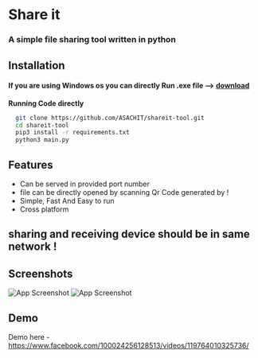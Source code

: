 
# Share it  

### A simple file sharing tool written in python

## Installation
#### If you are using Windows os you can directly Run .exe file --> [download](https://github.com/ASACHIT/shareit-tool/releases/download/shareit/sharefiles.exe)

**Running Code directly**
```bash
  git clone https://github.com/ASACHIT/shareit-tool.git
  cd shareit-tool
  pip3 install -r requirements.txt
  python3 main.py
```
    
## Features

- Can be served in provided port number
- file can be directly opened by scanning Qr Code generated by !
- Simple, Fast And Easy to run
- Cross platform
## sharing and receiving device should be in same network !
  

## Screenshots

![App Screenshot](https://cdn.discordapp.com/attachments/881148108602503218/883796140938649620/unknown.png)
![App Screenshot](https://cdn.discordapp.com/attachments/881148108602503218/883947894707716116/unknown.png)

  
## Demo

Demo here - https://www.facebook.com/100024256128513/videos/119764010325736/

  
